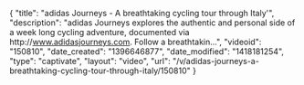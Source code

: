 {
    "title": "adidas Journeys - A breathtaking cycling tour through Italy'",
    "description": "adidas Journeys explores the authentic and personal side of a week long cycling adventure, documented via http:\/\/www.adidasjourneys.com. Follow a breathtakin...",
    "videoid": "150810",
    "date_created": "1396646877",
    "date_modified": "1418181254",
    "type": "captivate",
    "layout": "video",
    "url": "\/v\/adidas-journeys-a-breathtaking-cycling-tour-through-italy\/150810"
}